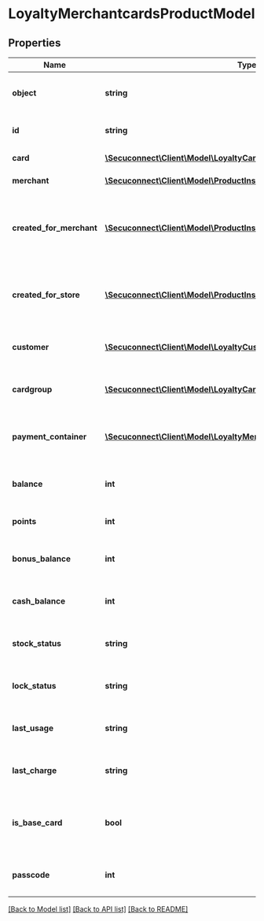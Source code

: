 # LoyaltyMerchantcardsProductModel

## Properties
Name | Type | Description | Notes
------------ | ------------- | ------------- | -------------
**object** | **string** | Object of loyalty merchant card | 
**id** | **string** | Id of loyalty merchant card | 
**card** | [**\Secuconnect\Client\Model\LoyaltyCardsProductModel**](LoyaltyCardsProductModel.md) | Id of loyalty store group | 
**merchant** | [**\Secuconnect\Client\Model\ProductInstanceUID**](ProductInstanceUID.md) | Current merchant id | 
**created_for_merchant** | [**\Secuconnect\Client\Model\ProductInstanceUID**](ProductInstanceUID.md) | Merchant id, that loyalty merchant card object was created for | 
**created_for_store** | [**\Secuconnect\Client\Model\ProductInstanceUID**](ProductInstanceUID.md) | Store id, that loyalty merchant card object was created for | 
**customer** | [**\Secuconnect\Client\Model\LoyaltyCustomersProductModel**](LoyaltyCustomersProductModel.md) | Loyalty merchant card customer | 
**cardgroup** | [**\Secuconnect\Client\Model\LoyaltyCardgroupsProductModel**](LoyaltyCardgroupsProductModel.md) | Loyalty merchant card card group | 
**payment_container** | [**\Secuconnect\Client\Model\LoyaltyMerchantcardsDTOPaymentContainer**](LoyaltyMerchantcardsDTOPaymentContainer.md) | Loyalty merchant card payment container | 
**balance** | **int** | Loyalty merchant card balance | 
**points** | **int** | Loyalty merchant card points | 
**bonus_balance** | **int** | Loyalty merchant card bonus balance | 
**cash_balance** | **int** | Loyalty merchant card cash balance | 
**stock_status** | **string** | Loyalty merchant card stock status | 
**lock_status** | **string** | Loyalty merchant card lock status | 
**last_usage** | **string** | Loyalty merchant card last usage | 
**last_charge** | **string** | Loyalty merchant card last charge | 
**is_base_card** | **bool** | Information whether loyalty merchant card is base card | 
**passcode** | **int** | Loyalty merchant card passcode | 

[[Back to Model list]](../README.md#documentation-for-models) [[Back to API list]](../README.md#documentation-for-api-endpoints) [[Back to README]](../README.md)



